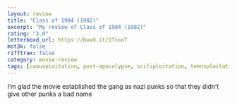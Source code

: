 ```yaml
---
layout: review
title: "Class of 1984 (1982)"
excerpt: "My review of Class of 1984 (1982)"
rating: "3.0"
letterboxd_url: https://boxd.it/1TssoT
mst3k: false
rifftrax: false
category: movie-review
tags: [canuxploitation, post-apocalypse, scifiploitation, teensploitation, gangs, punk, frightfest-guide-to-exploitation-movies, coming-of-age]
---
```


I’m glad the movie established the gang as nazi punks so that they didn’t give other punks a bad name
